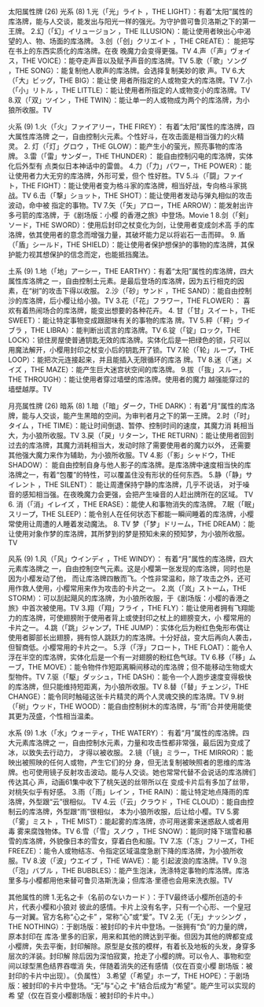 太阳属性牌 (26)
光系 (8)
1.光（「光」ライト ，THE LIGHT）：有着“太阳”属性的库洛牌，能与人交谈，能发出与阳光一样的强光。为守护兽可鲁贝洛斯之下的第一王牌。
2.幻（「幻」イリュージョン ，THE ILLUSION）：能让使用者映出心中渴望的人、物、场面的库洛牌。
3.创（「创」クリエイト ，THE CREATE）： 能把写在书上的东西实质化的库洛牌。在夜 晚魔力会变得更强。TV
4.声（「声」ヴォイス，THE VOICE）：能夺走声音以及赋予声音的库洛牌。TV
5.歌（「歌」ソング ，THE SONG）：能复制他人歌声的库洛牌。会选择复制美妙的歌 声。TV
6.大（「大」ビッグ，THE BIG）：能让使 用者所指定的人或物变大的库洛牌。TV
7.小（「小」リトル ，THE LITTLE）：能让使用者所指定的人或物变小的库洛牌。TV
8.双（「双」ツイン ，THE TWIN）：能让单一的人或物成为两个的库洛牌，为小狼所收服。TV

火系 (9)
1.火（「火」ファイアリー，THE FIREY）： 有着“太阳”属性的库洛牌，四大属性库洛牌 之一，自由控制火元素。个性好斗，在攻击面是相当强力的火精灵。
2. 灯（「灯」グロウ ，THE GLOW）：能产生小的萤光，照亮事物的库洛牌。
3.雷（「雷」サンダー，THE THUNDER）： 能自由控制闪电的库洛牌，实体化后外型有 点类似日本神话中的雷兽。
4.力（「力」パワー，THE POWER）：能让使用者力大无穷的库洛牌，外形可爱，但个 性好胜。TV
5.斗（「闘」ファイト，THE FIGHT）：能让使用者变为格斗家的库洛牌，相当好战，专向格斗家挑战。TV
6.击（「撃」ショット，THE SHOT）：能让使用者发动与弹丸相似的攻击波动，命中被 指定的事物。TV
7.矢（「矢」アロー，THE ARROW）：能发射出许多弓箭的库洛牌，于《剧场版：小樱 的香港之旅》中登场。Movie 1
8.剑（「剣」ソード，THE SWORD）：使用后封印之杖变化为剑，让使用者变成剑术高 手的库洛牌，依其使用者的意念而增强力量，其破坏能力足以将岩石一击而碎。
9. 盾（「盾」シールド，THE SHIELD）：能让使用者保护想保护的事物的库洛牌，其保护能力视其想保护的信念而定，也能抵挡魔法。

土系 (9)
1.地（「地」アーシー，THE EARTHY）：有着“太阳”属性的库洛牌，四大属性库洛牌之 一，自由控制土元素。是最后登场的库洛牌，因为五行相克的因素，在“树”的攻击下得以收服。
2.沙（「砂」サンド ，THE SAND）：能自由控制沙的库洛牌，后小樱让给小狼。TV
3.花（「花」フラワー，THE FLOWER）： 喜欢有着热闹场合的库洛牌，能变出想要的各种花卉。
4. 甘（「甘」スイート，THE SWEET）：能让特定事物变成跟甜味有关的事物的库洛 牌。TV
5.秤（「秤」ライブラ ，THE LIBRA）：能判断出谎言的库洛牌。TV
6.锭（「锭」ロック，THE LOCK）：锁住房屋使普通钥匙无效的库洛牌。实体化后是一把绿色的锁，只可以用魔法解开，小樱用封印之杖变小后的钥匙开了锁。TV
7.轮（「轮」ループ，THE LOOP）：能把次元连接起来，并且能插入无限循环的库洛 牌。TV
8.迷（「迷」メイズ ，THE MAZE）：能产生巨大迷宫状空间的库洛牌。
9.拔（「抜」スルー，THE THROUGH）：能让使用者穿过墙壁的库洛牌。使用者的魔力 越强能穿过的墙壁越厚。TV

月亮属性牌 (26)
暗系 (8)
1.暗（「暗」ダーク，THE DARK）：有着“月”属性的库洛牌，能与人交谈，能产生黑暗的空间。为审判者月之下的第一王牌。
2.时（「时」タイム ，THE TIME）：能让时间倒退、暂停、控制时间的速度，其魔力消 耗相当大，为小狼所收服。TV
3.戻（「戻」リターン，THE RETURN）：能让使用者回到过去的库洛牌，其魔力消耗相当大，发动时除了需要使用者的魔力以外， 还需要其他强大魔力来作为辅助，为小狼所收服。TV
4.影（「影」シャドウ，THE SHADOW）： 能自由控制自身与他人影子的库洛牌。是库洛牌中速度相当快的库洛牌之一，有着“包覆”的特性，可以覆盖住没有形状的任何东西。
5.静（「静」サイレント ，THE SILENT）： 能让周遭保持宁静的库洛牌，几乎不说话， 对于噪音的感知相当强。在夜晚魔力会更强，会把产生噪音的人赶出牌所在的区域。 TV
6. 消（「消」イレイズ ，THE ERASE）：能使人和事物消失的库洛牌。
7.眠（「眠」スリープ，THE SLEEP）：能令别人在任何状态下都能一瞬间睡着的库洛牌，小樱常使用让周遭的人睡着发动魔法。
8. TV 梦（「梦」ドリーム，THE DREAM）：能让使用对象作梦的库洛牌，其所梦到的梦是预知未来的预知梦，为小狼所收服。TV

风系 (9)
1.风（「风」ウインディ ，THE WINDY）： 有着“月”属性的库洛牌，四大元素库洛牌之 一，自由控制空气元素。这是小樱第一张发现的库洛牌，同时也是因为小樱发动了他， 而让库洛牌四散而飞。个性非常温和，除了攻击之外，还可用作救人使用，小樱常用来作为攻击的卡片之一。
2.岚（「岚」ストーム，THE STORM）：可以刮起飓风的库洛牌，为小狼所收服，于《剧场版：小樱的香港之旅》中首次被使用。TV
3.翔（「翔」フライ ，THE FLY）：能让使用者拥有飞翔能力的库洛牌，可使翅膀附于使用者背上或使封印之杖上的翅膀变大，小 樱常用的卡片之一。
4.跳（「跳」ジャンプ，THE JUMP）：实体化后为粉红色兔形布偶让使用者脚部长出翅膀，拥有惊人跳跃力的库洛牌。十分好战，变大后再向人袭击，但智商低。小樱常用的卡片之一。
5.浮（「浮」フロート，THE FLOAT）：能令人浮在半空的库洛牌，实体化后是一个有一对翅膀的粉红色气球。TV
6.移（「移」ムーブ，THE MOVE）：能令物件作短距离瞬间移动的库洛牌；但不能移动生物或大型物件。TV
7.驱（「駆」ダッシュ，THE DASH）：能令一个人跑步速度变得极快的库洛牌，但只能维持短距离，为小狼所收服。TV
8.替（「替」チェンジ，THE CHANGE）：能令同时触碰这张卡片精灵的两个人灵魂交换的库洛牌。TV
9.树（「树」ウッド，THE WOOD）：能自由控制树木的库洛牌，与“雨”合并使用能使 其更为茂盛，个性相当温柔。

水系 (9)
1.水（「水」ウォーティ，THE WATERY）： 有着“月”属性的库洛牌。四大元素库洛牌之 一，自由控制水元素，力量和攻击性都非常强，最后因为变成了冰，以致失去行动力， 才得以被收服。
2.镜（「镜」ミラー，THE MIRROR）：能映出被照映的任何人或物，产生它们的分 身，但无法复制被映照者的思维的库洛牌。也可使用镜子反射攻击波动。能与人交谈。她也常常代替不会说话的库洛牌们传达其心 声，动画61集中收下了桃矢送的丝带所以在 变成卡片后有多加了丝带，对桃矢似乎有好感。
3.雨（「雨」レイン ，THE RAIN）：能让特定地点降雨的库洛牌，外型跟“云”很相似。 TV
4.云（「云」クラウド ，THE CLOUD）：能自由控制云的库洛牌，外型跟“雨”很相似， 本为小狼所收服，后让给小樱。TV
5.雾（「雾」ミスト ，THE MIST）：能起雾的库洛牌，亦可用迷雾来迷惑敌人或者用毒 雾来腐蚀物体。TV
6.雪（「雪」スノウ ，THE SNOW）：能同时降下瑞雪和暴雪的库洛牌，外貌像日本的雪女，穿着白色和服。TV
7.冻（「冻」フリーズ，THE FREEZE）：能令人或物结冻、令指定区域温度急剧下降的库洛牌，为小狼所收服。TV
8.波（「波」ウエイブ ，THE WAVE）：能 引起波浪的库洛牌。TV
9.泡（「泡」バブル ，THE BUBBLES）：能产生泡沫，洗涤特定事物的库洛牌。库洛里多与小樱都用他来替可鲁贝洛斯洗澡；但库洛·里德也会用来洗衣服。TV

其他属性的牌
1.无名之卡（名前のないカード ）：于TV最终话小樱所创造的卡片，代表小樱和小狼对 彼此的感情。卡片上没有名字，只有一个心形、一个皇冠与一对翼。官方名称“心之卡” ，常称“心”或“爱”。TV
2.无（「无」ナッシング ，THE NOTHING）：于剧场版：被封印的卡片中登场。一张拥有“负”的力量的牌，原本封印在 库洛·里多的旧家，用来和其他的牌达到平衡。但因为其他的牌都变成小樱牌，失去平衡，封印解除。原型是女孩的模样，有着长及地板的头发，身穿多层次的洋装。封印解 除后因为深怕寂寞，抢走了小樱的牌。可以令人、事物和空间以球型黑色结界吞噬消 失，伴随着消失的还有感情（仅在百变小樱 剧场版：被封印的卡片中出现）。（负属性）
3.希望（「希望」ホープ，THE HOPE）：于剧场版：被封印的卡片中登场。“无”与“心之 卡”结合后成为“希望”。能产生可以实现的希 望（仅在百变小樱剧场版：被封印的卡片中。）